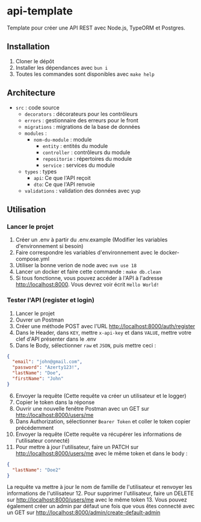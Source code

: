# api-template

Template pour créer une API REST avec Node.js, TypeORM et Postgres.

## Installation

1. Cloner le dépôt
2. Installer les dépendances avec `bun i`
3. Toutes les commandes sont disponibles avec `make help`

## Architecture

- `src` : code source
  - `decorators` : décorateurs pour les contrôleurs
  - `errors` : gestionnaire des erreurs pour le front
  - `migrations` : migrations de la base de données
  - `modules` :
    - `nom-du-module` : module
      - `entity` : entités du module
      - `controller` : contrôleurs du module
      - `repositorie` : répertoires du module
      - `service` : services du module
  - `types` : types
    - `api`: Ce que l'API reçoit
    - `dto`: Ce que l'API renvoie
  - `validations` : validation des données avec yup

## Utilisation

### Lancer le projet

1. Créer un .env à partir du .env.example (Modifier les variables d'environnement si besoin)
2. Faire correspondre les variables d'environnement avec le docker-compose.yml
3. Utiliser la bonne verion de node avec `nvm use 18`
4. Lancer un docker et faire cette commande : `make db.clean`
5. Si tous fonctionne, vous pouvez accéder à l'API à l'adresse [http://localhost:8000](http://localhost:8000). Vous devrez voir écrit `Hello World!`

### Tester l'API (register et login)

1. Lancer le projet
2. Ouvrer un Postman
3. Créer une méthode POST avec l'URL [http://localhost:8000/auth/register](http://localhost:8000/auth/register)
4. Dans le Header, dans `KEY`, mettre `x-api-key` et dans `VALUE`, mettre votre clef d'API présenter dans le .env
5. Dans le Body, sélectionner `raw` et `JSON`, puis mettre ceci :

```json
{
  "email": "john@gmail.com",
  "password": "Azerty123!",
  "lastName": "Doe",
  "firstName": "John"
}
```

6. Envoyer la requête (Cette requête va créer un utilisateur et le logger)
7. Copier le token dans la réponse
8. Ouvrir une nouvelle fenêtre Postman avec un GET sur [http://localhost:8000/users/me](http://localhost:8000/users/me)
9. Dans Authorization, sélectionner `Bearer Token` et coller le token copier précédemment
10. Envoyer la requête (Cette requête va récupérer les informations de l'utilisateur connecté)
11. Pour mettre à jour l'utilisateur, faire un PATCH sur [http://localhost:8000/users/me](http://localhost:8000/users/me) avec le même token et dans le body :

```json
{
  "lastName": "Doe2"
}
```

La requête va mettre à jour le nom de famille de l'utilisateur et renvoyer les informations de l'utilisateur 12. Pour supprimer l'utilisateur, faire un DELETE sur [http://localhost:8000/users/me](http://localhost:8000/users/me) avec le même token 13. Vous pouvez également créer un admin par défaut une fois que vous êtes connecté avec un GET sur [http://localhost:8000/admin/create-default-admin](http://localhost:8000/admin/create-default-admin)
